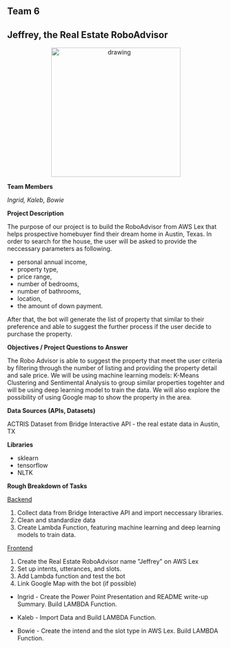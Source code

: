 ## Team 6
## Jeffrey, the Real Estate RoboAdvisor

<p align="center">
<img src="https://github.com/padthai-sketch/Project-RealEstate-RoboAdvisor-Group-6-/blob/main/Images/logo.png?raw=true" alt="drawing" width="300"/></p>

**Team Members**

*Ingrid, Kaleb, Bowie*

**Project Description**

The purpose of our project is to build the RoboAdvisor from AWS Lex that helps prospective homebuyer find their dream home in Austin, Texas. In order to search for the house, the user will be asked to provide the neccessary parameters as following. 
- personal annual income, 
- property type, 
- price range, 
- number of bedrooms, 
- number of bathrooms, 
- location, 
- the amount of down payment. 

After that, the bot will generate the list of property that similar to their preference and able to suggest the further process if the user decide to purchase the property. 

**Objectives / Project Questions to Answer**

The Robo Advisor is able to suggest the property that meet the user criteria by filtering through the number of listing and providing the property detail and sale price. We will be using machine learning models: K-Means Clustering and Sentimental Analysis to group similar properties togehter and will be using deep learning model to train the data. We will also explore the possibility of using Google map to show the property in the area.

**Data Sources (APIs, Datasets)**

ACTRIS Dataset from Bridge Interactive API - the real estate data in Austin, TX

**Libraries**

- sklearn
- tensorflow
- NLTK

**Rough Breakdown of Tasks**

<ins>Backend</ins>
1. Collect data from Bridge Interactive API and import neccessary libraries.
2. Clean and standardize data
3. Create Lambda Function, featuring machine learning and deep learning models to train data.

<ins>Frontend</ins>
1. Create the Real Estate RoboAdvisor name "Jeffrey" on AWS Lex
2. Set up intents, utterances, and slots.
3. Add Lambda function and test the bot 
4. Link Google Map with the bot (if possible) 


- Ingrid - Create the Power Point Presentation and README write-up Summary. Build LAMBDA Function.

- Kaleb - Import Data and Build LAMBDA Function.

- Bowie - Create the intend and the slot type in AWS Lex. Build LAMBDA Function.
